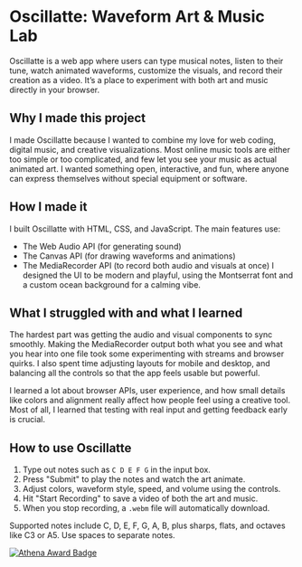 # Oscillatte: Waveform Art & Music Lab

Oscillatte is a web app where users can type musical notes, listen to their tune, watch animated waveforms, customize the visuals, and record their creation as a video. It’s a place to experiment with both art and music directly in your browser.

## Why I made this project

I made Oscillatte because I wanted to combine my love for web coding, digital music, and creative visualizations. Most online music tools are either too simple or too complicated, and few let you see your music as actual animated art. I wanted something open, interactive, and fun, where anyone can express themselves without special equipment or software.

## How I made it

I built Oscillatte with HTML, CSS, and JavaScript. The main features use:
- The Web Audio API (for generating sound)
- The Canvas API (for drawing waveforms and animations)
- The MediaRecorder API (to record both audio and visuals at once)
I designed the UI to be modern and playful, using the Montserrat font and a custom ocean background for a calming vibe.

## What I struggled with and what I learned

The hardest part was getting the audio and visual components to sync smoothly. Making the MediaRecorder output both what you see and what you hear into one file took some experimenting with streams and browser quirks. I also spent time adjusting layouts for mobile and desktop, and balancing all the controls so that the app feels usable but powerful.

I learned a lot about browser APIs, user experience, and how small details like colors and alignment really affect how people feel using a creative tool. Most of all, I learned that testing with real input and getting feedback early is crucial.

## How to use Oscillatte

1. Type out notes such as `C D E F G` in the input box.
2. Press "Submit" to play the notes and watch the art animate.
3. Adjust colors, waveform style, speed, and volume using the controls.
4. Hit "Start Recording" to save a video of both the art and music.
5. When you stop recording, a `.webm` file will automatically download.

Supported notes include C, D, E, F, G, A, B, plus sharps, flats, and octaves like C3 or A5. Use spaces to separate notes.

[![Athena Award Badge](https://img.shields.io/endpoint?url=https%3A%2F%2Faward.athena.hackclub.com%2Fapi%2Fbadge)](https://award.athena.hackclub.com?utm_source=readme)
